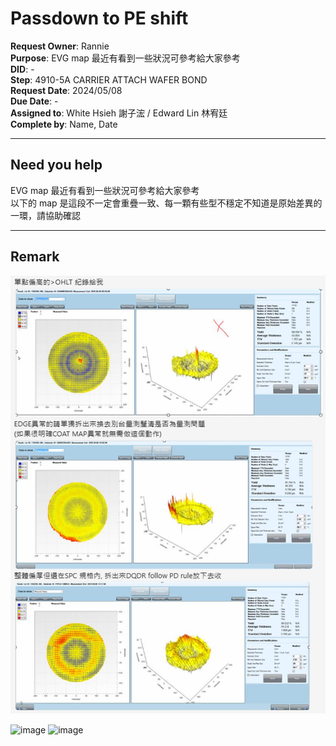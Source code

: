 # Passdown to PE shift
 
**Request Owner**: Rannie  
**Purpose**: EVG map 最近有看到一些狀況可參考給大家參考  
**DID**: -  
**Step**: 4910-5A CARRIER ATTACH WAFER BOND  
**Request Date**: 2024/05/08  
**Due Date**: -  
**Assigned to**: White Hsieh 謝子浤 / Edward Lin 林宥廷  
**Complete by**: Name, Date  
 
---
 
## Need you help
 
EVG map 最近有看到一些狀況可參考給大家參考  
以下的 map 是這段不一定會重疊一致、每一顆有些型不穩定不知道是原始差異的一環，請協助確認
 
---
 
## Remark
 
 
![EVG Map](20240508-EVG-MAP-Images.png)
 

<img width="846" alt="image" src="https://github.com/user-attachments/assets/718ed712-8854-4885-b245-994840c6400d" />
<img width="960" alt="image" src="https://github.com/user-attachments/assets/b8ad2ff0-db65-4ddb-8f6e-fbab100ee3ca" />
